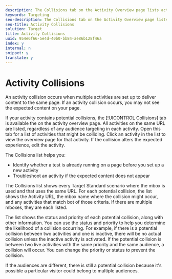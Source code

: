 ```yaml
---
description: The Collisions tab on the Activity Overview page lists activity collisions on your site.
keywords: Targeting
seo-description: The Collisions tab on the Activity Overview page lists activity collisions on your site.
seo-title: Activity Collisions
solution: Target
title: Activity Collisions
uuid: 954e6f66-5e4d-40b0-bb84-ae86b128f46a
index: y
internal: n
snippet: y
translate: y
---
```


# Activity Collisions

An activity collision occurs when multiple activities are set up to deliver content to the same page. If an activity collision occurs, you may not see the expected content on your page. 

If your activity contains potential collisions, the [!UICONTROL  Collisions] tab is available the on the activity overview page. All activities on the same URL are listed, regardless of any audience targeting in each activity. Open this tab for a list of activities that might be colliding. Click an activity in the list to view the overview page for that activity. If the collision alters the expected experience, edit the activity. 

The Collisions list helps you: 


* Identify whether a test is already running on a page before you set up a new activity
* Troubleshoot an activity if the expected content does not appear


The Collisions list shows every Target Standard scenario where the mbox is used and that uses the same URL. For each potential collision, the list shows the Activity URL, the mbox name where the collision might occur, and any activities that match bot of those criteria. If there are multiple mboxes, they are each listed. 

The list shows the status and priority of each potential collision, along with other information. You can use the status and priority to help you determine the likelihood of a collision occurring. For example, if there is a potential collision between two activities and one is inactive, there will be no actual collision unless the inactive activity is activated. If the potential collision is between two live activities with the same priority and the same audience, a collision will occur. You can change the priority or status to prevent the collision. 

If the audiences are different, there is still a potential collision because it's possible a particular visitor could belong to multiple audiences. 
